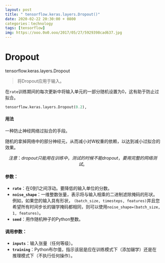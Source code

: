 ```yaml
---
layout: post
title: " tensorflow.keras.layers.Dropout()"
date: 2020-02-22 20:30:00 + 0800
categories：technology
tags: [tensorflow]
img: https://ooo.0o0.ooo/2017/05/27/5929398cad637.jpg
---
```


# Dropout

tensorflow.keras.layers.Dropout

> 将Dropout应用于输入。

在`rate`训练期间的每次更新中将输入单元的一部分随机设置为0，这有助于防止过拟合。

```python
tensorflow.keras.layers.Dropout(0.2),
```

#### 用法

一种防止神经网络过拟合的手段。

随机的拿掉网络中的部分神经元，从而减小对W权重的依赖，以达到减小过拟合的效果。

$$
注意：dropout只能用在训练中，测试的时候不能dropout，要用完整的网络测试。
$$

#### 参数：

-   **`rate`**：在0到1之间浮动。要降低的输入单位的分数。
-   **`noise_shape`**：一维整数张量，表示将与输入相乘的二进制滤除掩码的形状。例如，如果您的输入具有形状， `(batch_size, timesteps, features)`并且您希望所有时间步长的辍学掩码都相同，则可以使用`noise_shape=(batch_size, 1, features)`。
-   **`seed`**：用作随机种子的Python整数。

#### 调用参数：

-   **`inputs`**：输入张量（任何等级）。
-   **`training`**：Python布尔值，指示该层是应在训练模式下（添加辍学）还是在推理模式下（不执行任何操作）。